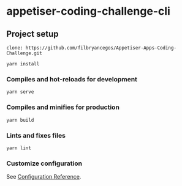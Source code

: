 # appetiser-coding-challenge-cli

## Project setup
```
clone: https://github.com/filbryancegos/Appetiser-Apps-Coding-Challenge.git
```

```
yarn install
```

### Compiles and hot-reloads for development
```
yarn serve
```

### Compiles and minifies for production
```
yarn build
```

### Lints and fixes files
```
yarn lint
```

### Customize configuration
See [Configuration Reference](https://cli.vuejs.org/config/).
